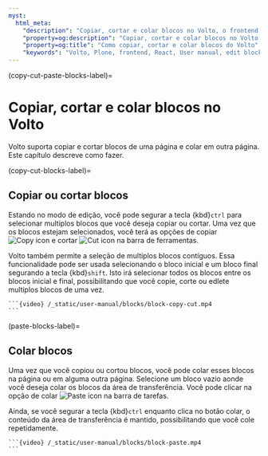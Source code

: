 ```yaml
---
myst:
  html_meta:
    "description": "Copiar, cortar e colar blocos no Volto, o frontend do Plone 6."
    "property=og:description": "Copiar, cortar e colar blocos no Volto, o frontend do Plone 6."
    "property=og:title": "Como copiar, cortar e colar blocos do Volto"
    "keywords": "Volto, Plone, frontend, React, User manual, edit blocks, copy, cut, paste, Manual do usuário, edição de blocos, copiar, cortar, colar"
---
```


(copy-cut-paste-blocks-label)=

# Copiar, cortar e colar blocos no Volto

Volto suporta copiar e cortar blocos de uma página e colar em outra página.
Este capítulo descreve como fazer.


(copy-cut-blocks-label)=

## Copiar ou cortar blocos

Estando no modo de edição, você pode segurar a tecla {kbd}`ctrl` para selecionar multiplos blocos que você deseja copiar ou cortar.
Uma vez que os blocos estejam selecionados, você terá as opções de copiar <img alt="Copy icon" src="../_static/copy.svg" class="inline"> e cortar <img alt="Cut icon" src="../_static/cut.svg" class="inline"> na barra de ferramentas.

Volto também permite a seleção de multiplos blocos contíguos.
Essa funcionalidade pode ser usada selecionando o bloco inicial e um bloco final segurando a tecla {kbd}`shift`.
Isto irá selecionar todos os blocos entre os blocos inicial e final, possibilitando que você copie, corte ou edlete multiplos blocos de uma vez.

````{only} not text
```{video} /_static/user-manual/blocks/block-copy-cut.mp4
```
````


(paste-blocks-label)=

## Colar blocos

Uma vez que você copiou ou cortou blocos, você pode colar esses blocos na página ou em alguma outra página.
Selecione um bloco vazio aonde você deseja colar os blocos da área de transferência.
Você pode clicar na opção de colar <img alt="Paste icon" src="../_static/paste.svg" class="inline"> na barra de tarefas.

Ainda, se você segurar a tecla {kbd}`ctrl` enquanto clica no botão colar, o conteúdo da área de transferência é mantido, possibilitando que você cole repetidamente.

````{only} not text
```{video} /_static/user-manual/blocks/block-paste.mp4
```
````
